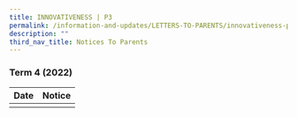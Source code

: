 ```yaml
---
title: INNOVATIVENESS | P3
permalink: /information-and-updates/LETTERS-TO-PARENTS/innovativeness-p3/
description: ""
third_nav_title: Notices To Parents
---
```

### Term 4 (2022)



| Date | Notice |
| --- | ----- |
|     |      |